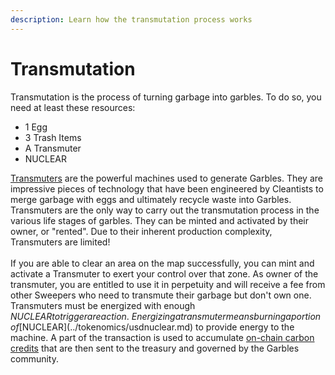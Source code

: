 ```yaml
---
description: Learn how the transmutation process works
---
```


# Transmutation

Transmutation is the process of turning garbage into garbles. To do so, you need at least these  resources:

* 1 Egg
* 3 Trash Items
* A Transmuter
* NUCLEAR

[Transmuters](../resources/nft/transmuters.md) are the powerful machines used to generate Garbles. They are impressive pieces of technology that have been engineered by Cleantists to merge garbage with eggs and ultimately recycle waste into Garbles. Transmuters are the only way to carry out the transmutation process in the various life stages of garbles. They can be minted and activated by their owner, or "rented". Due to their inherent production complexity, Transmuters are limited!\
\
If you are able to clear an area on the map successfully, you can mint and activate a Transmuter to exert your control over that zone. As owner of the transmuter, you are entitled to use it in perpetuity and will receive a fee from other Sweepers who need to transmute their garbage but don't own one. Transmuters must be energized with enough $NUCLEAR to trigger a reaction. \
Energizing a transmuter means burning a portion of [$NUCLEAR](../tokenomics/usdnuclear.md) to provide energy to the machine. A part of the transaction is used to accumulate [on-chain carbon credits](../resources/c02-tokens.md) that are then sent to the treasury and governed by the Garbles community.&#x20;
